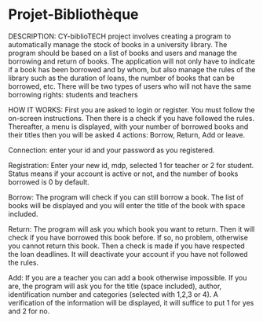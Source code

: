 # Projet-Bibliothèque

DESCRIPTION: CY-biblioTECH project involves creating a program to automatically manage the stock of books in a university library. The program should be based on a list of books and users and manage the borrowing and return of books. The application will not only have to indicate if a book has been borrowed and by whom, but also manage the rules of the library such as the duration of loans, the number of books that can be borrowed, etc. There will be two types of users who will not have the same borrowing rights: students and teachers

HOW IT WORKS: First you are asked to login or register. You must follow the on-screen instructions. Then there is a check if you have followed the rules. Thereafter, a menu is displayed, with your number of borrowed books and their titles then you will be asked 4 actions: Borrow, Return, Add or leave.

Connection: enter your id and your password as you registered. 

Registration: Enter your new id, mdp, selected 1 for teacher or 2 for student. Status means if your account is active or not, and the number of books borrowed is 0 by default.

Borrow: The program will check if you can still borrow a book. The list of books will be displayed and you will enter the title of the book with space included.

Return: The program will ask you which book you want to return. Then it will check if you have borrowed this book before. If so, no problem, otherwise you cannot return this book. Then a check is made if you have respected the loan deadlines. It will deactivate your account if you have not followed the rules.

Add: If you are a teacher you can add a book otherwise impossible. If you are, the program will ask you for the title (space included), author, identification number and categories (selected with 1,2,3 or 4). A verification of the information will be displayed, it will suffice to put 1 for yes and 2 for no.
